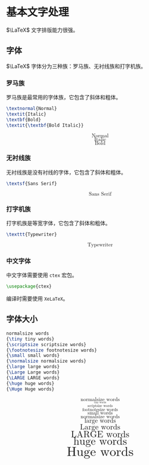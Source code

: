 # 基本文字处理

$\LaTeX$ 文字排版能力很强。

## 字体

$\LaTeX$ 字体分为三种族：罗马族、无衬线族和打字机族。

### 罗马族

罗马族是最常用的字体族，它包含了斜体和粗体。

``` latex title="罗马族"
\textnormal{Normal}
\textit{Italic}
\textbf{Bold}
\textit{\textbf{Bold Italic}}
```

<div class="result">
<math xmlns="http://www.w3.org/1998/Math/MathML" display="block">
  <mtext>Normal</mtext>
</math>
<math xmlns="http://www.w3.org/1998/Math/MathML" display="block">
  <mtext mathvariant="italic">Italic</mtext>
</math>
<math xmlns="http://www.w3.org/1998/Math/MathML" display="block">
  <mtext mathvariant="bold">Bold</mtext>
</math>
</div>

### 无衬线族

无衬线族是没有衬线的字体，它包含了斜体和粗体。

``` latex title="无衬线族"
\textsf{Sans Serif}
```

<div class="result">
<math xmlns="http://www.w3.org/1998/Math/MathML" display="block">
  <mtext mathvariant="sans-serif">Sans Serif</mtext>
</math>
</div>

### 打字机族

打字机族是等宽字体，它包含了斜体和粗体。

``` latex title="打字机族"
\texttt{Typewriter}
```

<div class="result">
<math xmlns="http://www.w3.org/1998/Math/MathML" display="block">
  <mtext mathvariant="monospace">Typewriter</mtext>
</math>
</div>

### 中文字体

中文字体需要使用 `ctex` 宏包。

``` latex title="中文字体"
\usepackage{ctex}
```

编译时需要使用 `XeLaTeX`。

## 字体大小

``` latex title="字体大小"
normalsize words
{\tiny tiny words}
{\scriptsize scriptsize words}
{\footnotesize footnotesize words}
{\small small words}
{\normalsize normalsize words}
{\large large words}
{\Large Large words}
{\LARGE LARGE words}
{\huge huge words}
{\Huge Huge words}
```

<div class="result">
<math xmlns="http://www.w3.org/1998/Math/MathML" display="block">
  <mtext>normalsize words</mtext>
</math>
<math xmlns="http://www.w3.org/1998/Math/MathML" display="block">
  <mtext mathsize="0.5em">tiny words</mtext>
</math>
<math xmlns="http://www.w3.org/1998/Math/MathML" display="block">
  <mtext mathsize="0.7em">scriptsize words</mtext>
</math>
<math xmlns="http://www.w3.org/1998/Math/MathML" display="block">
  <mtext mathsize="0.85em">footnotesize words</mtext>
</math>
<math xmlns="http://www.w3.org/1998/Math/MathML" display="block">
  <mtext mathsize="0.93em">small words</mtext>
</math>
<math xmlns="http://www.w3.org/1998/Math/MathML" display="block">
  <mtext>normalsize words</mtext>
</math>
<math xmlns="http://www.w3.org/1998/Math/MathML" display="block">
  <mtext mathsize="1.2em">large words</mtext>
</math>
<math xmlns="http://www.w3.org/1998/Math/MathML" display="block">
  <mtext mathsize="1.44em">Large words</mtext>
</math>
<math xmlns="http://www.w3.org/1998/Math/MathML" display="block">
  <mtext mathsize="1.728em">LARGE words</mtext>
</math>
<math xmlns="http://www.w3.org/1998/Math/MathML" display="block">
  <mtext mathsize="2.074em">huge words</mtext>
</math>
<math xmlns="http://www.w3.org/1998/Math/MathML" display="block">
  <mtext mathsize="2.488em">Huge words</mtext>
</math>
</div>
